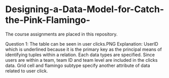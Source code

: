 # Designing-a-Data-Model-for-Catch-the-Pink-Flamingo-

The course assignments are placed in this repository.

Question 1:
The table can be seen in user clicks.PNG
Explanation: 
UserID which is underlined because it is the primary key as the principal means of identifying tuples within a relation. 
Each data types are specified.
Since users are within a team, team ID and team level are included in the clicks data.
Grid cell and flamingo subtype specify another attribute of data related to user click.
